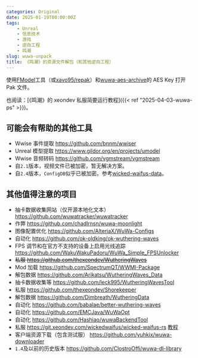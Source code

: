 ```yaml
---
categories: Original
date: 2025-01-19T00:00:00Z
tags:
    - Unreal
    - 信息技术
    - 游戏
    - 逆向工程
    - 鸣潮
slug: wuwa-unpack
title: 《鸣潮》的资源文件解包（和其他逆向工程）
---
```


使用[FModel](https://github.com/4sval/FModel)工具（或[xavo95/repak](https://github.com/xavo95/repak.git)）和[wuwa-aes-archive](https://github.com/ClostroOffi/wuwa-aes-archive)的 AES Key 打开 Pak 文件。

也阅读：[《鸣潮》的 xeondev 私服简要运行教程]({{< ref "2025-04-03-wuwa-ps" >}})。

## 可能会有帮助的其他工具

- Wwise 事件提取 <https://github.com/bnnm/wwiser>
- Unreal 模型提取 <https://www.gildor.org/en/projects/umodel>
- Wwise 音频转码 <https://github.com/vgmstream/vgmstream>
- 自`2.1`版本，视频文件已被加密，暂无解决方案。
- 自`2.4`版本，`ConfigDB`似乎已被加密。参考[wicked-waifus-data](https://git.xeondev.com/wickedwaifus/wicked-waifus-data)。

## 其他值得注意的项目

- 抽卡数据收集网站（仅开源本地化文本） <https://github.com/wuwatracker/wuwatracker>
- 作弊 <https://github.com/chadlrnsn/wuwa-moonlight>
- 图像配置优化 <https://github.com/AlteriaX/WuWa-Configs>
- 自动化 <https://github.com/ok-oldking/ok-wuthering-waves>
- FPS 调节和在官方不支持的设备上启用光线追踪 <https://github.com/WakuWakuPadoru/WuWa_Simple_FPSUnlocker>
- ~~私服 <https://github.com/thexeondev/WutheringWaves>~~
- Mod 加载 <https://github.com/SpectrumQT/WWMI-Package>
- 解包数据 <https://github.com/Arikatsu/WutheringWaves_Data>
- 抽卡数据收集等 <https://github.com/leck995/WutheringWavesTool>
- 私服 <https://github.com/thexeondev/Shorekeeper>
- 解包数据 <https://github.com/Dimbreath/WutheringData>
- 自动化 <https://github.com/babalae/better-wuthering-waves>
- 自动化 <https://github.com/EMCJava/WuWaOpt>
- 自动化 <https://github.com/Hashiao/wuwaBackendTool>
- 私服 <https://git.xeondev.com/wickedwaifus/wicked-waifus-rs> [教程](https://www.youtube.com/watch?v=rOWBm-oJYT8)
- 客户端资源下载（包含测试服） <https://github.com/yuhkix/wuwa-downloader>
- `1.4`及以前的历史版本 <https://github.com/ClostroOffi/wuwa-dl-library>
